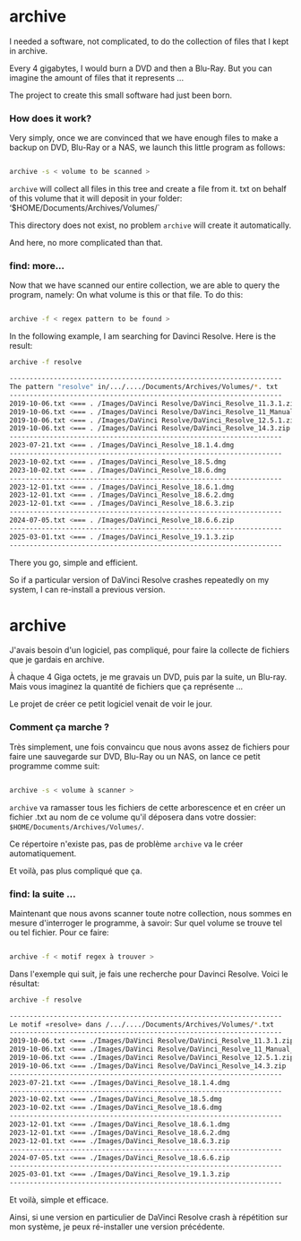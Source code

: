 # archive

I needed a software, not complicated, to do the collection of files that I kept in archive.

Every 4 gigabytes, I would burn a DVD and then a Blu-Ray. But you can imagine the amount of files that it represents ...

The project to create this small software had just been born.

### How does it work?

Very simply, once we are convinced that we have enough files to make a backup on DVD, Blu-Ray or a NAS, we launch this little program as follows:

```bash

archive -s < volume to be scanned >

```

`archive` will collect all files in this tree and create a file from it. txt on behalf of this volume that it will deposit in your folder: ‘$HOME/Documents/Archives/Volumes/`

This directory does not exist, no problem `archive` will create it automatically.

And here, no more complicated than that.

### find: more...

Now that we have scanned our entire collection, we are able to query the program, namely: On what volume is this or that file. To do this:

```bash

archive -f < regex pattern to be found >

```

In the following example, I am searching for Davinci Resolve. Here is the result:

```bash
archive -f resolve

--------------------------------------------------------------------
The pattern "resolve" in/.../..../Documents/Archives/Volumes/*. txt
--------------------------------------------------------------------
2019-10-06.txt <=== . /Images/DaVinci Resolve/DaVinci_Resolve_11.3.1.zip
2019-10-06.txt <=== . /Images/DaVinci Resolve/DaVinci_Resolve_11_Manual_2015-03-24.pdf
2019-10-06.txt <=== . /Images/DaVinci Resolve/DaVinci_Resolve_12.5.1.zip
2019-10-06.txt <=== . /Images/DaVinci Resolve/DaVinci_Resolve_14.3.zip
--------------------------------------------------------------------
2023-07-21.txt <=== . /Images/DaVinci_Resolve_18.1.4.dmg
--------------------------------------------------------------------
2023-10-02.txt <=== . /Images/DaVinci_Resolve_18.5.dmg
2023-10-02.txt <=== . /Images/DaVinci_Resolve_18.6.dmg
--------------------------------------------------------------------
2023-12-01.txt <=== . /Images/DaVinci_Resolve_18.6.1.dmg
2023-12-01.txt <=== . /Images/DaVinci_Resolve_18.6.2.dmg
2023-12-01.txt <=== . /Images/DaVinci_Resolve_18.6.3.zip
--------------------------------------------------------------------
2024-07-05.txt <=== . /Images/DaVinci_Resolve_18.6.6.zip
--------------------------------------------------------------------
2025-03-01.txt <=== . /Images/DaVinci_Resolve_19.1.3.zip
--------------------------------------------------------------------
```

There you go, simple and efficient.

So if a particular version of DaVinci Resolve crashes repeatedly on my system, I can re-install a previous version.


# archive

J'avais besoin d'un logiciel, pas compliqué, pour faire la collecte de fichiers que je gardais en archive.

À chaque 4 Giga octets, je me gravais un DVD, puis par la suite, un Blu-ray. Mais vous imaginez la quantité de fichiers que ça représente ...

Le projet de créer ce petit logiciel venait de voir le jour.

### Comment ça marche ?

Très simplement, une fois convaincu que nous avons assez de fichiers pour faire une sauvegarde sur DVD, Blu-Ray ou un NAS, on lance ce petit programme comme suit:

```bash

archive -s < volume à scanner >

```

`archive` va ramasser tous les fichiers de cette arborescence et en créer un fichier .txt au nom de ce volume qu'il déposera dans votre dossier: `$HOME/Documents/Archives/Volumes/`.

Ce répertoire n'existe pas, pas de problème `archive` va le créer automatiquement.

Et voilà, pas plus compliqué que ça.

### find: la suite ...

Maintenant que nous avons scanner toute notre collection, nous sommes en mesure d'interroger le programme, à savoir: Sur quel volume se trouve tel ou tel fichier. Pour ce faire:

```bash

archive -f < motif regex à trouver >

```

Dans l'exemple qui suit, je fais une recherche pour Davinci Resolve. Voici le résultat:

```bash
archive -f resolve

--------------------------------------------------------------------
Le motif «resolve» dans /.../..../Documents/Archives/Volumes/*.txt
--------------------------------------------------------------------
2019-10-06.txt <=== ./Images/DaVinci Resolve/DaVinci_Resolve_11.3.1.zip
2019-10-06.txt <=== ./Images/DaVinci Resolve/DaVinci_Resolve_11_Manual_2015-03-24.pdf
2019-10-06.txt <=== ./Images/DaVinci Resolve/DaVinci_Resolve_12.5.1.zip
2019-10-06.txt <=== ./Images/DaVinci Resolve/DaVinci_Resolve_14.3.zip
--------------------------------------------------------------------
2023-07-21.txt <=== ./Images/DaVinci_Resolve_18.1.4.dmg
--------------------------------------------------------------------
2023-10-02.txt <=== ./Images/DaVinci_Resolve_18.5.dmg
2023-10-02.txt <=== ./Images/DaVinci_Resolve_18.6.dmg
--------------------------------------------------------------------
2023-12-01.txt <=== ./Images/DaVinci_Resolve_18.6.1.dmg
2023-12-01.txt <=== ./Images/DaVinci_Resolve_18.6.2.dmg
2023-12-01.txt <=== ./Images/DaVinci_Resolve_18.6.3.zip
--------------------------------------------------------------------
2024-07-05.txt <=== ./Images/DaVinci_Resolve_18.6.6.zip
--------------------------------------------------------------------
2025-03-01.txt <=== ./Images/DaVinci_Resolve_19.1.3.zip
--------------------------------------------------------------------
```

Et voilà, simple et efficace.

Ainsi, si une version en particulier de DaVinci Resolve crash à répétition sur mon système, je peux ré-installer une version précédente.
